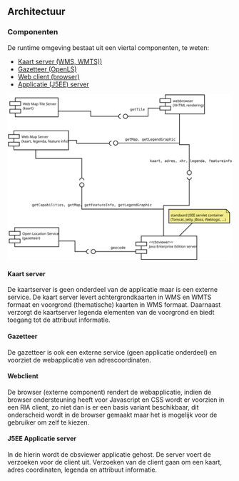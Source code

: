 ## Architectuur

### Componenten

De runtime omgeving bestaat uit een viertal componenten, te weten:

* [Kaart server (WMS, WMTS))](#Kaart_server)
* [Gazetteer (OpenLS)](#Gazetteer)
* [Web client (browser)](#Webclient)
* [Applicatie (J5EE) server](#J5EE_Applicatie_server)

![Component diagram](images/componentdiagram.svg "Component diagram")

#### Kaart server

De kaartserver is geen onderdeel van de applicatie maar is een externe service.
De kaart server levert achtergrondkaarten in WMS en WMTS formaat 
en voorgrond (thematische) kaarten in WMS formaat. Daarnaast verzorgt de 
kaartserver legenda elementen van de voorgrond en biedt toegang tot de 
attribuut informatie. 

#### Gazetteer

De gazetteer is ook een externe service (geen applicatie onderdeel) en 
voorziet de webapplicatie van adrescoordinaten.

#### Webclient

De browser (externe component) rendert de webapplicatie, indien de browser 
ondersteuning heeft voor Javascript en CSS wordt er voorzien in een RIA client, 
zo niet dan is er een basis variant beschikbaar, dit onderscheid wordt in de 
browser gemaakt maar het is mogelijk voor de gebruiker om zelf te kiezen.

#### J5EE Applicatie server

In de hierin wordt de cbsviewer applicatie gehost. De server voert de 
verzoeken voor de client uit. Verzoeken van de client gaan om een kaart, adres coordinaten,
legenda en attribuut informatie. 